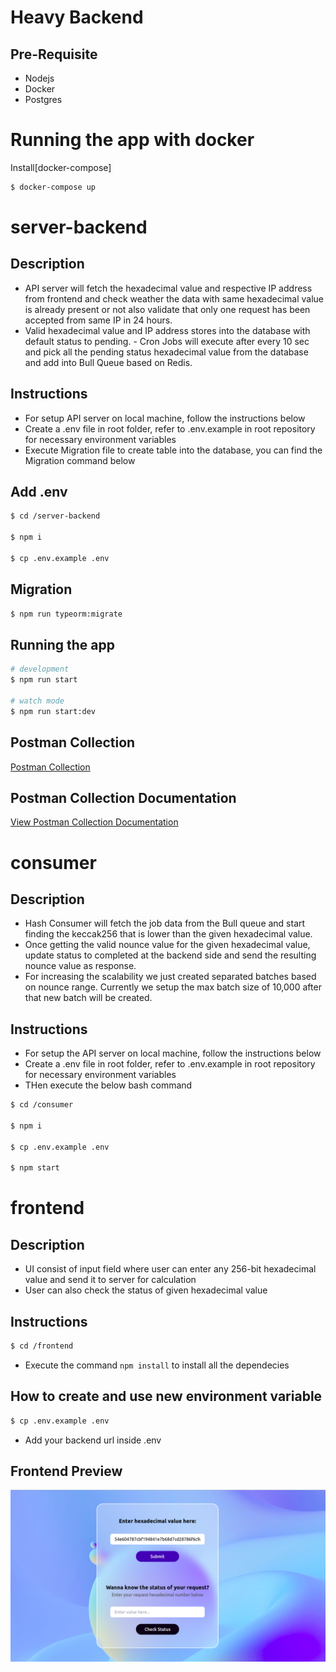 # Heavy Backend

## Pre-Requisite

- Nodejs
- Docker
- Postgres

# Running the app with docker

Install[docker-compose]

```bash
$ docker-compose up
```

# server-backend

## Description

- API server will fetch the hexadecimal value and respective IP address from frontend and check weather the data with same hexadecimal value is already present or not also validate that only one request has been accepted from same IP in 24 hours.
- Valid hexadecimal value and IP address stores into the database with default status to pending. - Cron Jobs will execute after every 10 sec and pick all the pending status hexadecimal value from the database and add into Bull Queue based on Redis.

## Instructions

- For setup API server on local machine, follow the instructions below
- Create a .env file in root folder, refer to .env.example in root repository for necessary environment variables
- Execute Migration file to create table into the database, you can find the Migration command below

## Add .env

```bash
$ cd /server-backend

$ npm i

$ cp .env.example .env
```

## Migration

```bash
$ npm run typeorm:migrate
```

## Running the app

```bash
# development
$ npm run start

# watch mode
$ npm run start:dev

```

## Postman Collection

<a target="_blank" href="./HeavyBackend.postman_collection.json">Postman Collection</a>

## Postman Collection Documentation

<a target="_blank" href="https://documenter.getpostman.com/view/17045303/VUjSENp7">View Postman Collection Documentation</a>

# consumer

## Description

- Hash Consumer will fetch the job data from the Bull queue and start finding the keccak256 that is lower than the given hexadecimal value.
- Once getting the valid nounce value for the given hexadecimal value, update status to completed at the backend side and send the resulting nounce value as response.
- For increasing the scalability we just created separated batches based on nounce range. Currently we setup the max batch size of 10,000 after that new batch will be created.

## Instructions

- For setup the API server on local machine, follow the instructions below
- Create a .env file in root folder, refer to .env.example in root repository for necessary environment variables
- THen execute the below bash command

```bash
$ cd /consumer

$ npm i

$ cp .env.example .env

$ npm start
```

# frontend

## Description

- UI consist of input field where user can enter any 256-bit hexadecimal value and send it to server for calculation
- User can also check the status of given hexadecimal value

## Instructions

```bash
$ cd /frontend
```

- Execute the command `npm install` to install all the dependecies

## How to create and use new environment variable

```bash
$ cp .env.example .env
```

- Add your backend url inside .env

## Frontend Preview

![Frontend Preview](/frontend/src/assets/heavyBackend.png)
